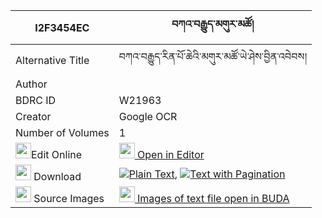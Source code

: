 |I2F3454EC|བཀའ་བརྒྱུད་མགུར་མཚོ། 
| --- | --- 
|Alternative Title |བཀའ་བརྒྱུད་རིན་པོ་ཆེའི་མགུར་མཚོ་ཡེ་ཤེས་བྱིན་འབེབས།
|Author | 
|BDRC ID | W21963
|Creator | Google OCR
|Number of Volumes| 1
|<img width="25" src="https://img.icons8.com/color/25/000000/edit-property.png">Edit Online| [<img width="25" src="https://avatars.githubusercontent.com/u/45091458?s=200&v=4"> Open in Editor](http://editor.openpecha.org/I2F3454EC)
|<img width="25" src="https://img.icons8.com/fluent/48/000000/download-2.png"/>  Download | [![](https://img.icons8.com/color/20/000000/txt.png)Plain Text](https://github.com/Openpecha/I2F3454EC/releases/download/v1/ka_gyu_gur_tso_plain_I2F3454EC.zip), [![](https://img.icons8.com/color/20/000000/txt.png)Text with Pagination](https://github.com/Openpecha/I2F3454EC/releases/download/v1/ka_gyu_gur_tso_pages_I2F3454EC.zip)
|<img width="25" src="https://img.icons8.com/plasticine/100/000000/pictures-folder.png"/>  Source Images | [<img width="25" src="https://library.bdrc.io/icons/BUDA-small.svg"> Images of text file open in BUDA](https://library.bdrc.io/show/bdr:W21963)
